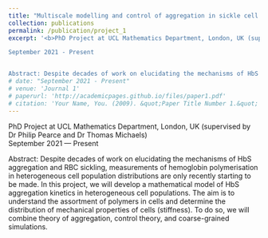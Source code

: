 ```yaml
---
title: "Multiscale modelling and control of aggregation in sickle cell populations"
collection: publications
permalink: /publication/project_1
excerpt: '<b>PhD Project at UCL Mathematics Department, London, UK (supervised by Dr Philip Pearce and Dr Thomas Michaels)</b><br>

September 2021 - Present


Abstract: Despite decades of work on elucidating the mechanisms of HbS aggregation and RBC sickling, measurements of hemoglobin polymerisation in heterogeneous cell population distributions are only recently starting to be made. In this project, we will develop a mathematical model of HbS aggregation kinetics in heterogeneous cell populations. The aim is to understand the assortment of polymers in cells and determine the distribution of mechanical properties of cells (stiffness).  To do so, we will combine theory of aggregation, control theory, and coarse-grained simulations. '
# date: "September 2021 - Present"
# venue: 'Journal 1'
# paperurl: 'http://academicpages.github.io/files/paper1.pdf'
# citation: 'Your Name, You. (2009). &quot;Paper Title Number 1.&quot; <i>Journal 1</i>. 1(1).'
---
```

PhD Project at UCL Mathematics Department, London, UK (supervised by Dr Philip Pearce and Dr Thomas Michaels)  
September 2021 — Present  

Abstract: Despite decades of work on elucidating the mechanisms of HbS aggregation and RBC sickling, measurements of hemoglobin polymerisation in heterogeneous cell population distributions are only recently starting to be made. In this project, we will develop a mathematical model of HbS aggregation kinetics in heterogeneous cell populations. The aim is to understand the assortment of polymers in cells and determine the distribution of mechanical properties of cells (stiffness).  To do so, we will combine theory of aggregation, control theory, and coarse-grained simulations. 

<!-- [Download paper here](http://academicpages.github.io/files/paper1.pdf) -->

<!-- Recommended citation: Your Name, You. (2009). "Paper Title Number 1." <i>Journal 1</i>. 1(1). -->
